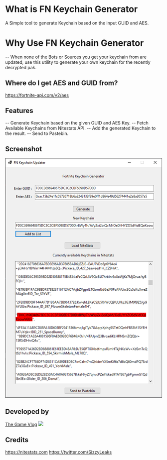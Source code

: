 # What is FN Keychain Generator

A Simple tool to generate Keychain based on the input GUID and AES.

# Why Use FN Keychain Generator

-- When none of the Bots or Sources you get your keychain from are updated, use this utility to generate your own keychain for the recently decrypted pak.

## Where do I get AES and GUID from?

https://fortnite-api.com/v2/aes

## Features
-- Generate Keychain based on the given GUID and AES Key.
-- Fetch Available Keychains from Nitestats API.
-- Add the generated Keychain to the result.
-- Send to Pastebin.

## Screenshot
![](https://github.com/TheGameVlog/FNKeychainGenerator/blob/master/FNKeychain/screenshots/screenshot.png?raw=true)

## Developed by
[The Game Vlog](https://twitter.com/thegamevlog "The Game Vlog")
![](https://pbs.twimg.com/profile_images/579055007758032896/lFeK7nw0_200x200.png)

## Credits
https://nitestats.com
https://twitter.com/SizzyLeaks
